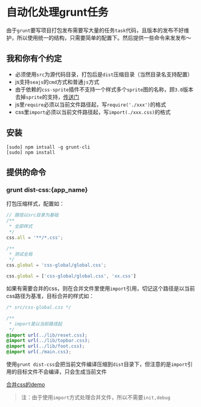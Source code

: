 # 自动化处理grunt任务

由于`grunt`要写项目打包发布需要写大量的任务`task`代码，且版本的发布不好维护，所以使用统一的结构，只需要简单的配置下。然后提供一些命令来发发布～

## 我和你有个约定

* 必须使用`src`为源代码目录，打包后是`dist`压缩目录（当然目录名支持配置）
* js支持`seajs`的`cmd`方式和普通`js`方式
* 由于依赖的`css-sprite`插件不支持一个样式多个`sprite`图的名称，顾`3.0`版本去掉`sprite`的支持，[传送门](https://github.com/laoshu133/grunt-css-sprite/issues/26)
* js里`require`必须以当前文件路径起，写`require('./xxx')`的格式
* css里`import`必须以当前文件路径起，写`import(./xxx.css)`的格式

## 安装
```
[sudo] npm intsall -g grunt-cli
[sudo] npm install
```

## 提供的命令


### grunt dist-css:{app_name}

打包压缩样式，配置如：

```js
// 路径以src目录为基础
/**
 * 全部样式
 */
css.all = '**/*.css';

/**
 * 测试全局
 */
css.global = 'css-global/global.css';

css.global = ['css-global/global.css', 'xx.css']
```

如果有需要合并的css，则在合并文件里使用`import`引用，切记这个路径是以当前css路径为基准，目标合并的样式如：

``` css
/* src/css-global.css */

/**
 * import是以当前路径起
 */
@import url(../lib/reset.css);
@import url(../lib/topbar.css);
@import url(../lib/foot.css);
@import url(./main.css);
```

使用`grunt dist-css`会把当前文件编译压缩到`dist`目录下，但注意的是`import`引用的目标文件不会编译，只会生成当前文件

[合并css的demo](tpl/css-global.html)

> 注：由于使用`import`方式处理合并文件，所以不需要`init,debug`